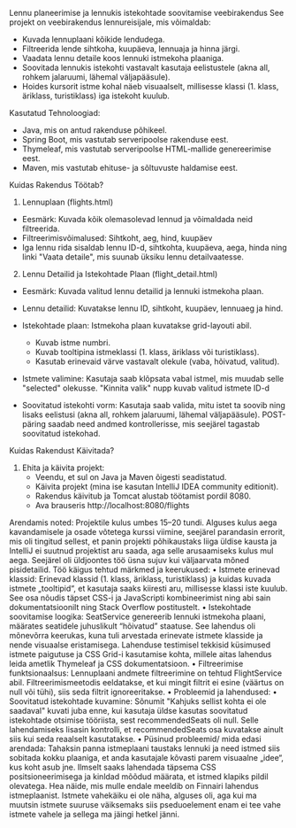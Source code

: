Lennu planeerimise ja lennukis istekohtade soovitamise veebirakendus
See projekt on veebirakendus lennureisijale, mis võimaldab:
- Kuvada lennuplaani kõikide lendudega.
- Filtreerida lende sihtkoha, kuupäeva, lennuaja ja hinna järgi.
- Vaadata lennu detaile koos lennuki istmekoha plaaniga.
- Soovitada lennukis istekohti vastavalt kasutaja eelistustele (akna all, rohkem jalaruumi, lähemal väljapääsule).
- Hoides kursorit istme kohal näeb visuaalselt, millisesse klassi (1. klass, äriklass, turistiklass) iga istekoht kuulub.

Kasutatud Tehnoloogiad:

- Java, mis on antud rakenduse põhikeel.
- Spring Boot, mis vastutab serveripoolse rakenduse eest.
- Thymeleaf, mis vastutab serveripoolse HTML-mallide genereerimise eest.
- Maven, mis vastutab ehituse- ja sõltuvuste haldamise eest.


Kuidas Rakendus Töötab?

1. Lennuplaan (flights.html)

- Eesmärk: Kuvada kõik olemasolevad lennud ja võimaldada neid filtreerida.
- Filtreerimisvõimalused:  Sihtkoht, aeg, hind, kuupäev
- Iga lennu rida sisaldab lennu ID-d, sihtkohta, kuupäeva, aega, hinda ning linki "Vaata detaile", mis suunab üksiku lennu detailvaatesse.

2. Lennu Detailid ja Istekohtade Plaan (flight_detail.html)

- Eesmärk: Kuvada valitud lennu detailid ja lennuki istmekoha plaan.
- Lennu detailid: Kuvatakse lennu ID, sihtkoht, kuupäev, lennuaeg ja hind.
  
- Istekohtade plaan:  Istmekoha plaan kuvatakse grid-layouti abil. 
  - Kuvab istme numbri.
  - Kuvab tooltipina istmeklassi (1. klass, äriklass või turistiklass).
  - Kasutab erinevaid värve vastavalt olekule (vaba, hõivatud, valitud).
- Istmete valimine:  Kasutaja saab klõpsata vabal istmel, mis muudab selle "selected" olekusse. "Kinnita valik" nupp kuvab valitud istmete ID-d
- Soovitatud istekohti vorm:  Kasutaja saab valida, mitu istet ta soovib ning lisaks eelistusi (akna all, rohkem jalaruumi, lähemal väljapääsule). POST-päring saadab need andmed kontrollerisse, mis seejärel tagastab soovitatud istekohad.

Kuidas Rakendust Käivitada?

1. Ehita ja käivita projekt:
   - Veendu, et sul on Java ja Maven õigesti seadistatud.
   - Käivita projekt (mina ise kasutan IntelliJ IDEA community editionit). 
   - Rakendus käivitub ja Tomcat alustab töötamist pordil 8080.
   - Ava brauseris http://localhost:8080/flights


Arendamis noted:
Projektile kulus umbes 15–20 tundi. Alguses kulus aega kavandamisele ja osade võtetega kurssi viimine, seejärel parandasin errorit, mis oli tingitud sellest, et panin projekti põhikaustaks liiga üldise kausta ja IntelliJ ei suutnud projektist aru saada, aga selle arusaamiseks kulus mul aega. Seejärel oli üldjoontes töö üsna sujuv kui väljaarvata mõned pisidetailid.
Töö käigus tehtud märkmed ja keerukused:
•	Istmete erinevad klassid: Erinevad klassid (1. klass, äriklass, turistiklass) ja kuidas kuvada istmete „tooltipid“, et kasutaja saaks kiiresti aru, millisesse klassi iste kuulub. See osa nõudis täpset CSS-i ja JavaScripti kombineerimist ning abi sain dokumentatsioonilt ning Stack Overflow postitustelt.
•	Istekohtade soovitamise loogika:
SeatService genereerib lennuki istmekoha plaani, määrates seatidele juhuslikult “hõivatud” staatuse. See lahendus oli mõnevõrra keerukas, kuna tuli arvestada erinevate istmete klasside ja nende visuaalse eristamisega. Lahenduse testimisel tekkisid küsimused istmete paigutuse ja CSS Grid-i kasutamise kohta, millele aitas lahendus leida ametlik Thymeleaf ja CSS dokumentatsioon.
•	Filtreerimise funktsionaalsus:
Lennuplaani andmete filtreerimine on tehtud FlightService abil. Filtreerimismeetodis eeldatakse, et kui mingit filtrit ei esine (väärtus on null või tühi), siis seda filtrit ignoreeritakse. 
•	Probleemid ja lahendused:
•	Soovitatud istekohtade kuvamine:
Sõnumit "Kahjuks sellist kohta ei ole saadaval" kuvati juba enne, kui kasutaja üldse kasutas soovitatud istekohtade otsimise tööriista, sest recommendedSeats oli null. Selle lahendamiseks lisasin kontrolli, et recommendedSeats osa kuvatakse ainult siis kui seda reaalselt kasutatakse.
• Püsinud probleemid/ mida edasi arendada:
Tahaksin panna istmeplaani taustaks lennuki ja need istmed siis sobitada kokku plaaniga, et anda kasutajale kõvasti parem visuaalne „idee“, kus koht asub jne. Ilmselt saaks lahendada täpsema CSS positsioneerimisega ja kinldad mõõdud määrata, et istmed klapiks pildil olevatega. Hea näide, mis mulle endale meeldib on Finnairi lahendus istmeplaanist.
Istmete vahekäiku ei ole näha, alguses oli, aga kui ma muutsin istmete suuruse väiksemaks siis pseduoelement enam ei tee vahe istmete vahele ja sellega ma jäingi hetkel jänni.
